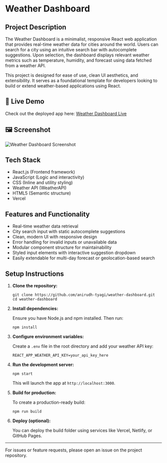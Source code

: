 # Weather Dashboard

## Project Description

The Weather Dashboard is a minimalist, responsive React web application that provides real-time weather data for cities around the world. Users can search for a city using an intuitive search bar with autocomplete suggestions. Upon selection, the dashboard displays relevant weather metrics such as temperature, humidity, and forecast using data fetched from a weather API.

This project is designed for ease of use, clean UI aesthetics, and extensibility. It serves as a foundational template for developers looking to build or extend weather-based applications using React.

## 🚀 Live Demo

Check out the deployed app here: [Weather Dashboard Live](https://weather-dashboard-kappa-five.vercel.app/)

## 🖼️ Screenshot

![Weather Dashboard Screenshot](screenshot.png)

## Tech Stack

- React.js (Frontend framework)
- JavaScript (Logic and interactivity)
- CSS (Inline and utility styling)
- Weather API (WeatherAPI)
- HTML5 (Semantic structure)
- Vercel

## Features and Functionality

- Real-time weather data retrieval
- City search input with static autocomplete suggestions
- Clean, modern UI with responsive design
- Error handling for invalid inputs or unavailable data
- Modular component structure for maintainability
- Styled input elements with interactive suggestion dropdown
- Easily extendable for multi-day forecast or geolocation-based search

## Setup Instructions

1. **Clone the repository:**

   ```
   git clone https://github.com/anirudh-tyagi/weather-dashboard.git
   cd weather-dashboard
   ```

2. **Install dependencies:**

   Ensure you have Node.js and npm installed. Then run:

   ```
   npm install
   ```

3. **Configure environment variables:**

   Create a `.env` file in the root directory and add your weather API key:

   ```
   REACT_APP_WEATHER_API_KEY=your_api_key_here
   ```

4. **Run the development server:**

   ```
   npm start
   ```

   This will launch the app at `http://localhost:3000`.

5. **Build for production:**

   To create a production-ready build:

   ```
   npm run build
   ```

6. **Deploy (optional):**

   You can deploy the build folder using services like Vercel, Netlify, or GitHub Pages.

---

For issues or feature requests, please open an issue on the project repository.

